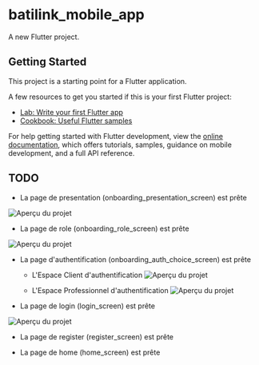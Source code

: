 # batilink_mobile_app

A new Flutter project.

## Getting Started

This project is a starting point for a Flutter application.

A few resources to get you started if this is your first Flutter project:

- [Lab: Write your first Flutter app](https://docs.flutter.dev/get-started/codelab)
- [Cookbook: Useful Flutter samples](https://docs.flutter.dev/cookbook)

For help getting started with Flutter development, view the
[online documentation](https://docs.flutter.dev/), which offers tutorials,
samples, guidance on mobile development, and a full API reference.


## TODO

- La page de presentation (onboarding_presentation_screen) est prête

 ![Aperçu du projet](./assets/images/onboarding1.png)

- La page de role (onboarding_role_screen) est prête

 ![Aperçu du projet](./assets/images/onboarding_role.png)

- La page d'authentification (onboarding_auth_choice_screen) est prête
    - L'Espace Client d'authentification
 ![Aperçu du projet](./assets/images/onboarding_auth_role_client.png)

    - L'Espace Professionnel d'authentification
 ![Aperçu du projet](./assets/images/onboarding_auth_role_professionnal.png)

- La page de login (login_screen) est prête

 ![Aperçu du projet](./assets/images/onboarding4.png)

- La page de register (register_screen) est prête

- La page de home (home_screen) est prête
